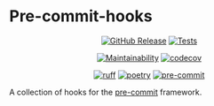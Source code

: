 # Pre-commit-hooks

<!-- markdownlint-disable MD033 MD013 -->
<div align="center">

[![GitHub Release](https://img.shields.io/github/v/release/janw/pre-commit-hooks)](https://github.com/janw/pre-commit-hooks/releases/latest)
[![Tests](https://github.com/janw/pre-commit-hooks/actions/workflows/tests.yaml/badge.svg)](https://github.com/janw/pre-commit-hooks/actions/workflows/tests.yaml?query=branch%3Amain)

[![Maintainability](https://api.codeclimate.com/v1/badges/1a44d0a261c3ce463568/maintainability)](https://codeclimate.com/github/janw/pre-commit-hooks/maintainability)
[![codecov](https://codecov.io/gh/janw/pre-commit-hooks/graph/badge.svg?token=mdbriQirwD)](https://codecov.io/gh/janw/pre-commit-hooks)

[![ruff](https://img.shields.io/endpoint?url=https://raw.githubusercontent.com/astral-sh/ruff/main/assets/badge/v2.json)](https://docs.astral.sh/ruff/)
[![poetry](https://img.shields.io/endpoint?url=https://python-poetry.org/badge/v0.json)](https://python-poetry.org/docs/)
[![pre-commit](https://img.shields.io/badge/-pre--commit-f8b424?logo=pre-commit&labelColor=grey)](https://github.com/pre-commit/pre-commit)

</div>

A collection of hooks for the [pre-commit](https://pre-commit.com) framework.
